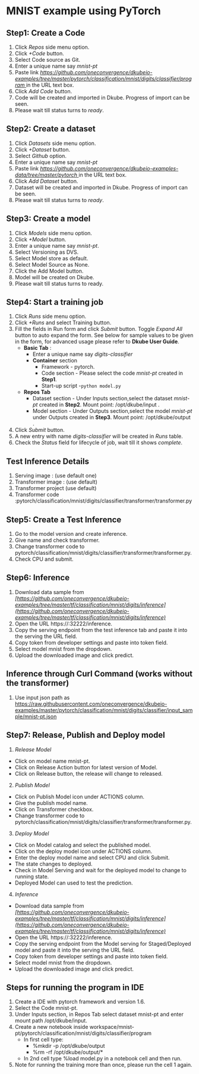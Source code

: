 # MNIST example using PyTorch
## Step1: Create a Code
 1. Click *Repos* side menu option.
 2. Click *+Code* button.
 3. Select Code source as Git.
 4. Enter a unique name say *mnist-pt*
 5. Paste link *[https://github.com/oneconvergence/dkubeio-examples/tree/master/pytorch/classification/mnist/digits/classifier/program 
 ](https://github.com/oneconvergence/dkubeio-examples/tree/master/pytorch/classification/mnist/digits/classifier/program)* in the URL text box.
 6. Click *Add Code* button.
 7. Code will be created and imported in Dkube. Progress of import can be seen.
 8. Please wait till status turns to *ready*.

## Step2: Create a dataset
 1. Click *Datasets* side menu option.
 2. Click *+Dataset* button.
 3. Select *Github* option.
 4. Enter a unique name say *mnist-pt*
 5. Paste link *[https://github.com/oneconvergence/dkubeio-examples-data/tree/master/pytorch
 ](https://github.com/oneconvergence/dkubeio-examples-data/tree/master/pytorch)* in the URL text box.
 6. Click *Add Dataset* button.
 7. Dataset will be created and imported in Dkube. Progress of import can be seen.
 8. Please wait till status turns to *ready*.

## Step3: Create a model
 1. Click *Models* side menu option.
 2. Click *+Model* button.
 3. Enter a unique name say *mnist-pt*.
 4. Select Versioning as DVS. 
 5. Select Model store as default.
 6. Select Model Source as None.
 7. Click the Add Model button.
 8. Model will be created on Dkube.
 9. Please wait till status turns to ready.


## Step4: Start a training job
 1. Click *Runs* side menu option.
 2. Click *+Runs* and select Training button.
 3. Fill the fields in Run form and click *Submit* button. Toggle *Expand All* button to auto expand the form. See below for sample values to be given in the form, for advanced usage please refer to **Dkube User Guide**.
    - **Basic Tab** :
	  - Enter a unique name say *digits-classifier*
 	  - **Container** section
		- Framework - pytorch.
		- Code section - Please select the code *mnist-pt* created in **Step1**.
		- Start-up script -`python model.py`
    - **Repos Tab**
	    - Dataset section - Under Inputs section,select the dataset *mnist-pt* created in **Step2**. Mount point: /opt/dkube/input .
	    - Model section   - Under Outputs section,select the model *mnist-pt* under Outputs created in **Step3**. Mount point: /opt/dkube/output .
4. Click *Submit* button.
5. A new entry with name *digits-classifier* will be created in *Runs* table.
6. Check the *Status* field for lifecycle of job, wait till it shows *complete*.

## Test Inference Details
1. Serving image : (use default one)
2. Transformer image : (use default)
3. Transformer project (use default)
4. Transformer code :pytorch/classification/mnist/digits/classifier/transformer/transformer.py 

## Step5: Create a Test Inference
1. Go to the model version and create inference.
2. Give name and check transformer.
3. Change transformer code to pytorch/classification/mnist/digits/classifier/transformer/transformer.py.
4. Check CPU and submit.

## Step6: Inference
1. Download data sample from *[https://github.com/oneconvergence/dkubeio-examples/tree/master/tf/classification/mnist/digits/inference](https://github.com/oneconvergence/dkubeio-examples/tree/master/tf/classification/mnist/digits/inference)*
2. Open the URL https://<set-up-IP>:32222/inference.
3. Copy the serving endpoint from the test inference tab and paste it into the serving the URL field.
4. Copy token from developer settings and paste into token field.
5. Select model mnist from the dropdown.
6. Upload the downloaded image and click predict. 

## Inference through Curl Command (works without the transformer)
1. Use input json path as https://raw.githubusercontent.com/oneconvergence/dkubeio-examples/master/pytorch/classification/mnist/digits/classifier/input_sample/mnist-pt.json 

## Step7: Release, Publish and Deploy model

1. *Release Model*
- Click on model name mnist-pt.
- Click on Release Action button for latest version of Model.
- Click on Release button, the release will change to released.
2. *Publish Model*
- Click on Publish Model icon under ACTIONS column.
- Give the publish model name.
- Click on Transformer checkbox.
- Change transformer code to pytorch/classification/mnist/digits/classifier/transformer/transformer.py.
3. *Deploy Model*
- Click on Model catalog and select the published model.
- Click on the deploy model icon  under ACTIONS column.
- Enter the deploy model name and select CPU and click Submit.
- The state changes to deployed.
- Check in Model Serving and wait for the deployed model to change to running state.
- Deployed Model can used to test the prediction.
4. *Inference*
- Download data sample from *[https://github.com/oneconvergence/dkubeio-examples/tree/master/tf/classification/mnist/digits/inference](https://github.com/oneconvergence/dkubeio-examples/tree/master/tf/classification/mnist/digits/inference)*
- Open the URL https://<set-up-IP>:32222/inference.
- Copy the serving endpoint from the Model serving for Staged/Deployed model  and paste it into the serving the URL field.
- Copy token from developer settings and paste into token field.
- Select model mnist from the dropdown.
- Upload the downloaded image and click predict.

## Steps for running the program in IDE
1. Create a IDE with pytorch framework and version 1.6.
2. Select the Code mnist-pt.
3. Under Inputs section, in Repos Tab select dataset mnist-pt and enter mount path /opt/dkube/input.
4. Create a new notebook inside workspace/mnist-pt/pytorch/classification/mnist/digits/classifier/program
   - In first cell type:
     - %mkdir -p /opt/dkube/output
     - %rm -rf /opt/dkube/output/*
   - In 2nd cell type %load model.py in a notebook cell and then run.
5. Note for running the training more than once, please run the cell 1 again.
